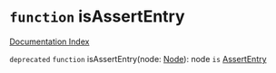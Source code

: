 # `function` isAssertEntry

[Documentation Index](../README.md)

`deprecated` `function` isAssertEntry(node: [Node](../interface.Node/README.md)): node `is` [AssertEntry](../interface.AssertEntry/README.md)